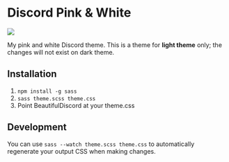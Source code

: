 # Discord Pink & White

[![](https://img.shields.io/badge/Licence-CC_BY--SA_4.0-FF6B81.svg)](http://creativecommons.org/licenses/by-sa/4.0/)

My pink and white Discord theme.
This is a theme for **light theme** only; the changes will not exist on dark theme.

## Installation

1) `npm install -g sass`
2) `sass theme.scss theme.css`
3) Point BeautifulDiscord at your theme.css

## Development

You can use `sass --watch theme.scss theme.css` to automatically regenerate your output CSS when
making changes.
